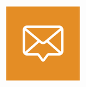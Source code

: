 <p align="center"><a href="https://cuponizado.com" target="_blank"><img src="https://github.com/cuponizado/.github/blob/master/docs/images/121696819.png?raw=true" width="200"></a></p>

